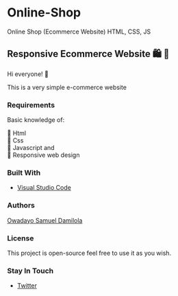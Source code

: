 # Online-Shop
Online Shop (Ecommerce Website) HTML, CSS, JS


## Responsive Ecommerce Website :shopping: :open_file_folder:
Hi everyone! :purple_heart:

This is a very simple e-commerce website

### Requirements
Basic knowledge of:

:star2: Html   
:star2: Css  
:star2: Javascript and  
:star2: Responsive web design
### Built With
- [Visual Studio Code](https://code.visualstudio.com)

### Authors 
[Owadayo Samuel Damilola](https://github.com/OdevLAB)

### License
This project is open-source feel free to use it as you wish.

### Stay In Touch
- [Twitter](https://twitter.com/samdam10)
